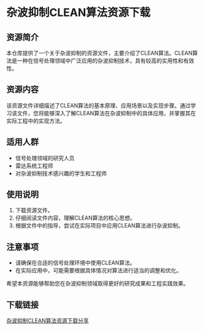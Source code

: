 # 杂波抑制CLEAN算法资源下载

## 资源简介

本仓库提供了一个关于杂波抑制的资源文件，主要介绍了CLEAN算法。CLEAN算法是一种在信号处理领域中广泛应用的杂波抑制技术，具有较高的实用性和有效性。

## 资源内容

该资源文件详细描述了CLEAN算法的基本原理、应用场景以及实现步骤。通过学习该文件，您将能够深入了解CLEAN算法在杂波抑制中的具体应用，并掌握其在实际工程中的实现方法。

## 适用人群

- 信号处理领域的研究人员
- 雷达系统工程师
- 对杂波抑制技术感兴趣的学生和工程师

## 使用说明

1. 下载资源文件。
2. 仔细阅读文件内容，理解CLEAN算法的核心思想。
3. 根据文件中的指导，尝试在实际项目中应用CLEAN算法进行杂波抑制。

## 注意事项

- 请确保在合适的信号处理环境中使用CLEAN算法。
- 在实际应用中，可能需要根据具体情况对算法进行适当的调整和优化。

希望本资源能够帮助您在杂波抑制领域取得更好的研究成果和工程实践效果。

## 下载链接

[杂波抑制CLEAN算法资源下载分享](https://pan.quark.cn/s/e7fc77c35db4)